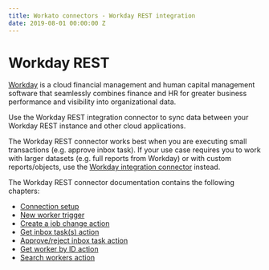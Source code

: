 ```yaml
---
title: Workato connectors - Workday REST integration
date: 2019-08-01 00:00:00 Z
---
```


# Workday REST
[Workday](https://www.workday.com/) is a cloud financial management and human capital management software that seamlessly combines finance and HR for greater business performance and visibility into organizational data.

Use the Workday REST integration connector to sync data between your Workday REST instance and other cloud applications.

The Workday REST connector works best when you are executing small transactions (e.g. approve inbox task). If your use case requires you to work with larger datasets (e.g. full reports from Workday) or with custom reports/objects, use the [Workday integration connector](/connectors/workday.md) instead.

The Workday REST connector documentation contains the following chapters:
- [Connection setup](workday-rest/connection-setup.md)
- [New worker trigger](workday-rest/new-worker-trigger.md)
- [Create a job change action](workday-rest/create-job-change-action.md)
- [Get inbox task(s) action](workday-rest/get-inbox-tasks-action.md)
- [Approve/reject inbox task action](workday-rest/approve-reject-inbox-task-action.md)
- [Get worker by ID action](workday-rest/get-worker-action.md)
- [Search workers action](workday-rest/search-worker-action.md)
